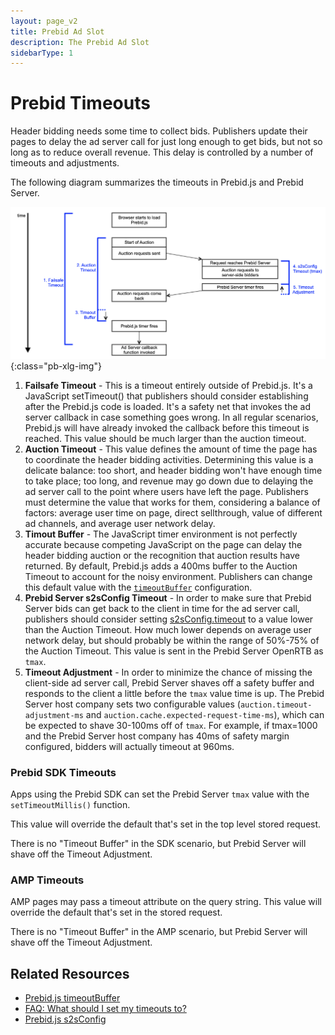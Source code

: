 ```yaml
---
layout: page_v2
title: Prebid Ad Slot
description: The Prebid Ad Slot
sidebarType: 1
---
```


# Prebid Timeouts

Header bidding needs some time to collect bids. Publishers update their
pages to delay the ad server call for just long enough to get bids, but
not so long as to reduce overall revenue. This delay is controlled by
a number of timeouts and adjustments.

The following diagram summarizes the timeouts in Prebid.js and Prebid Server.

![Timeout](/assets/images/dev-docs/prebid-timeouts.png){:class="pb-xlg-img"}

1. **Failsafe Timeout** - This is a timeout entirely outside of Prebid.js. It's a
JavaScript setTimeout() that publishers should consider establishing
after the Prebid.js code is loaded. It's a safety net that invokes the ad
server callback in case something goes wrong. In all regular scenarios,
Prebid.js will have already invoked the callback before this timeout is reached. This value should be much larger than the auction timeout.
2. **Auction Timeout** - This value defines the amount of time the page has to coordinate the
header bidding activities. Determining this value is a delicate balance: too short, and header bidding won't have enough time to take place; too long, and revenue
may go down due to delaying the ad server call to the point where users have left
the page. Publishers must determine the value that works for them, considering
a balance of factors: average user time on page, direct sellthrough, value of different ad channels, and average user network delay.
3. **Timout Buffer** - The JavaScript timer environment is not perfectly accurate
because competing JavaScript on the page can delay the header bidding auction
or the recognition that auction results have returned. By default, Prebid.js adds a 400ms buffer to the Auction Timeout to account for the noisy environment. Publishers can
change this default value with the [`timeoutBuffer`](/dev-docs/publisher-api-reference.html#setConfig-timeoutBuffer) configuration.
4. **Prebid Server s2sConfig Timeout** - In order to make sure that Prebid Server
bids can get back to the client in time for the ad server call, publishers
should consider setting [s2sConfig.timeout](/dev-docs/publisher-api-reference.html#setConfig-Server-to-Server) to a value lower than the Auction Timeout. How much lower depends on average user network delay, but should probably be within the range of 50%-75% of the Auction Timeout. This value is sent in the Prebid Server OpenRTB as `tmax`.
5. **Timeout Adjustment** - In order to minimize the chance of missing the client-side
ad server call, Prebid Server shaves off a safety buffer and responds to the client a little before the `tmax` value time is up. The Prebid Server host company sets two
configurable values (`auction.timeout-adjustment-ms` and `auction.cache.expected-request-time-ms`), which can be expected to shave 30-100ms off of `tmax`. For example, if tmax=1000 and the Prebid Server host company has 40ms of safety margin configured,
bidders will actually timeout at 960ms.

### Prebid SDK Timeouts

Apps using the Prebid SDK can set the Prebid Server `tmax` value with the `setTimeoutMillis()` function.

This value will override the default that's set in the top level stored request.

There is no "Timeout Buffer" in the SDK scenario, but Prebid Server will shave
off the Timeout Adjustment.

### AMP Timeouts

AMP pages may pass a timeout attribute on the query string. This value will override the default that's set in the stored request.

There is no "Timeout Buffer" in the AMP scenario, but Prebid Server will shave
off the Timeout Adjustment.

## Related Resources

- [Prebid.js timeoutBuffer](/dev-docs/publisher-api-reference.html#setConfig-timeoutBuffer)
- [FAQ: What should I set my timeouts to?](/dev-docs/faq.html#what-should-my-timeouts-be)
- [Prebid.js s2sConfig](/dev-docs/publisher-api-reference.html#setConfig-Server-to-Server)

